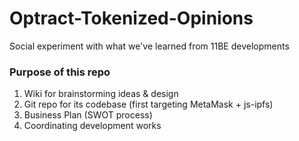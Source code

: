 # Optract-Tokenized-Opinions
Social experiment with what we've learned from 11BE developments

### Purpose of this repo
1. Wiki for brainstorming ideas & design
2. Git repo for its codebase (first targeting MetaMask + js-ipfs)
3. Business Plan (SWOT process)
4. Coordinating development works
